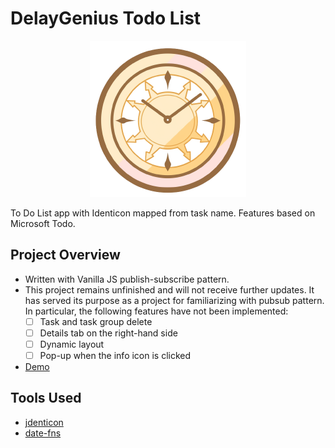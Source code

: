 # DelayGenius Todo List

<p align="center">
  <img src="./favicon.png" alt="reveal.js" width="250">
</p>

To Do List app with Identicon mapped from task name. Features based on Microsoft
Todo.

## Project Overview

- Written with Vanilla JS publish-subscribe pattern.
- This project remains unfinished and will not receive further updates. It has
  served its purpose as a project for familiarizing with pubsub pattern. In
  particular, the following features have not been implemented:
  - [ ] Task and task group delete
  - [ ] Details tab on the right-hand side
  - [ ] Dynamic layout
  - [ ] Pop-up when the info icon is clicked
- [Demo]()

## Tools Used

- [jdenticon](https://jdenticon.com/)
- [date-fns](https://date-fns.org/)
